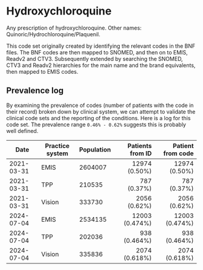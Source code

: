# Hydroxychloroquine

Any prescription of hydroxychloroquine. Other names: Quinoric/Hydrochloroquine/Plaquenil.

This code set originally created by identifying the relevant codes in the BNF files. The BNF codes are then mapped to SNOMED, and then on to EMIS, Readv2 and CTV3. Subsequently extended by searching the SNOMED, CTV3 and Readv2 hierarchies for the main name and the brand equivalents, then mapped to EMIS codes.

## Prevalence log

By examining the prevalence of codes (number of patients with the code in their record) broken down by clinical system, we can attempt to validate the clinical code sets and the reporting of the conditions. Here is a log for this code set. The prevalence range `0.46% - 0.62%` suggests this is probably well defined.

| Date       | Practice system | Population | Patients from ID | Patient from code |
| ---------- | --------------- | ---------- | ---------------: | ----------------: |
| 2021-03-31 | EMIS            | 2604007    |    12974 (0.50%) |     12974 (0.50%) |
| 2021-03-31 | TPP             | 210535     |      787 (0.37%) |       787 (0.37%) |
| 2021-03-31 | Vision          | 333730     |     2056 (0.62%) |      2056 (0.62%) |
| 2024-07-04 | EMIS            | 2534135    |   12003 (0.474%) |    12003 (0.474%) |
| 2024-07-04 | TPP             | 202036     |     938 (0.464%) |      938 (0.464%) |
| 2024-07-04 | Vision          | 335836     |    2074 (0.618%) |     2074 (0.618%) |
